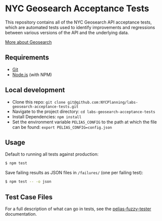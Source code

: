 # NYC Geosearch Acceptance Tests

This repository contains all of the NYC Geosearch API acceptance tests, which are automated tests used to identify
improvements and regressions between various versions of the API and the underlying data.

[More about Geosearch](https://github.com/NYCPlanning/labs-geosearch-dockerfiles)

## Requirements

- [Git](https://git-scm.com/)
- [Node.js](https://nodejs.org/) (with NPM)

## Local development

- Clone this repo: `git clone git@github.com:NYCPlanning/labs-geosearch-acceptance-tests.git`
- Navigate to the project directory: `cd labs-geosearch-acceptance-tests`
- Install Dependencies: `npm install`
- Set the environment variable `PELIAS_CONFIG` to the path at which the file can be found: `export PELIAS_CONFIG=config.json`

## Usage

Default to running all tests against production:

```bash
$ npm test
```

Save failing results as JSON files in `/failures/` (one per failing test):

```bash
$ npm test -- -o json
```

## Test Case Files

For a full description of what can go in tests, see the
[pelias-fuzzy-tester](https://github.com/pelias/fuzzy-tester) documentation.
